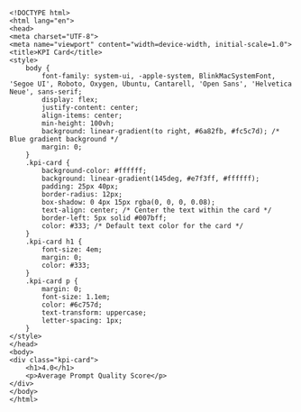 
    <!DOCTYPE html>
    <html lang="en">
    <head>
    <meta charset="UTF-8">
    <meta name="viewport" content="width=device-width, initial-scale=1.0">
    <title>KPI Card</title>
    <style>
        body {
            font-family: system-ui, -apple-system, BlinkMacSystemFont, 'Segoe UI', Roboto, Oxygen, Ubuntu, Cantarell, 'Open Sans', 'Helvetica Neue', sans-serif;
            display: flex;
            justify-content: center;
            align-items: center;
            min-height: 100vh;
            background: linear-gradient(to right, #6a82fb, #fc5c7d); /* Blue gradient background */
            margin: 0;
        }
        .kpi-card {
            background-color: #ffffff;
            background: linear-gradient(145deg, #e7f3ff, #ffffff);
            padding: 25px 40px;
            border-radius: 12px;
            box-shadow: 0 4px 15px rgba(0, 0, 0, 0.08);
            text-align: center; /* Center the text within the card */
            border-left: 5px solid #007bff;
            color: #333; /* Default text color for the card */
        }
        .kpi-card h1 {
            font-size: 4em;
            margin: 0;
            color: #333;
        }
        .kpi-card p {
            margin: 0;
            font-size: 1.1em;
            color: #6c757d;
            text-transform: uppercase;
            letter-spacing: 1px;
        }
    </style>
    </head>
    <body>
    <div class="kpi-card">
        <h1>4.0</h1>
        <p>Average Prompt Quality Score</p>
    </div>
    </body>
    </html>
    